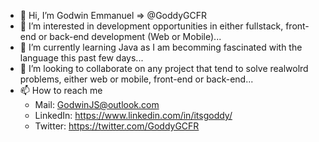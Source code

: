 - 👋 Hi, I’m Godwin Emmanuel => @GoddyGCFR
- 👀 I’m interested in development opportunities in either fullstack, front-end or back-end development (Web or Mobile)...
- 🌱 I’m currently learning Java as I am becomming fascinated with the language this past few days...
- 💞️ I’m looking to collaborate on any project that tend to solve realwolrd problems, either web or mobile, front-end or back-end...
- 📫 How to reach me
    - Mail: GodwinJS@outlook.com
    - LinkedIn: https://www.linkedin.com/in/itsgoddy/
    - Twitter: https://twitter.com/GoddyGCFR

<!---
GoddyGCFR/GoddyGCFR is a ✨ special ✨ repository because its `README.md` (this file) appears on your GitHub profile.
You can click the Preview link to take a look at your changes.
--->
